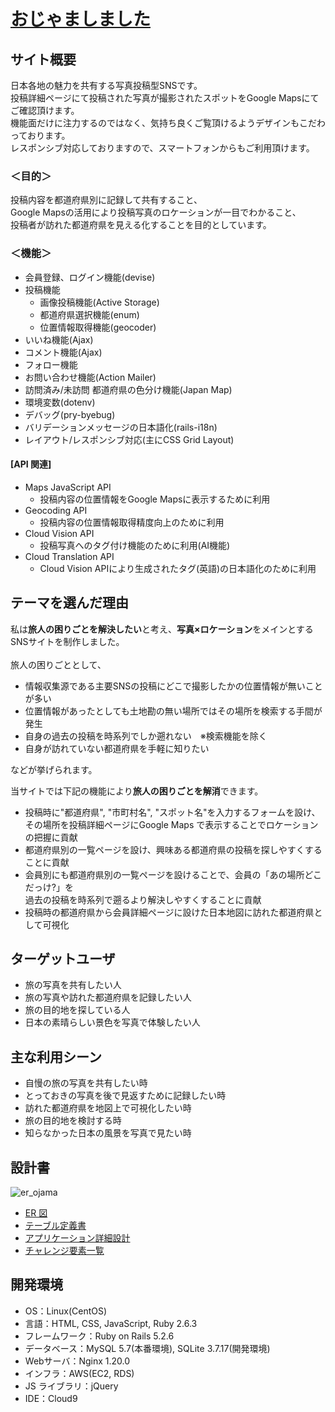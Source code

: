 # [おじゃましました](http://35.73.174.23/)

## サイト概要

日本各地の魅力を共有する写真投稿型SNSです。<br>
投稿詳細ページにて投稿された写真が撮影されたスポットをGoogle Mapsにてご確認頂けます。<br>
機能面だけに注力するのではなく、気持ち良くご覧頂けるようデザインもこだわっております。<br>
レスポンシブ対応しておりますので、スマートフォンからもご利用頂けます。

### ＜目的＞
投稿内容を都道府県別に記録して共有すること、<br>
Google Mapsの活用により投稿写真のロケーションが一目でわかること、<br>
投稿者が訪れた都道府県を見える化することを目的としています。

### ＜機能＞
- 会員登録、ログイン機能(devise)
- 投稿機能
  - 画像投稿機能(Active Storage)
  - 都道府県選択機能(enum)
  - 位置情報取得機能(geocoder)
- いいね機能(Ajax)
- コメント機能(Ajax)
- フォロー機能
- お問い合わせ機能(Action Mailer)
- 訪問済み/未訪問 都道府県の色分け機能(Japan Map)<br>
- 環境変数(dotenv)
- デバッグ(pry-byebug)
- バリデーションメッセージの日本語化(rails-i18n)
- レイアウト/レスポンシブ対応(主にCSS Grid Layout)

#### [API 関連]
- Maps JavaScript API
  - 投稿内容の位置情報をGoogle Mapsに表示するために利用
- Geocoding API
  - 投稿内容の位置情報取得精度向上のために利用
- Cloud Vision API
  - 投稿写真へのタグ付け機能のために利用(AI機能)
- Cloud Translation API
  - Cloud Vision APIにより生成されたタグ(英語)の日本語化のために利用

## テーマを選んだ理由

私は**旅人の困りごとを解決したい**と考え、**写真×ロケーション**をメインとするSNSサイトを制作しました。<br>
<br>
旅人の困りごととして、<br>

- 情報収集源である主要SNSの投稿にどこで撮影したかの位置情報が無いことが多い
- 位置情報があったとしても土地勘の無い場所ではその場所を検索する手間が発生
- 自身の過去の投稿を時系列でしか遡れない　※検索機能を除く
- 自身が訪れていない都道府県を手軽に知りたい<br>

などが挙げられます。<br>

当サイトでは下記の機能により**旅人の困りごとを解消**できます。<br>

- 投稿時に"都道府県", "市町村名", "スポット名"を入力するフォームを設け、<br>
  その場所を投稿詳細ページにGoogle Maps で表示することでロケーションの把握に貢献
- 都道府県別の一覧ページを設け、興味ある都道府県の投稿を探しやすくすることに貢献
- 会員別にも都道府県別の一覧ページを設けることで、会員の「あの場所どこだっけ?」を<br>
  過去の投稿を時系列で遡るより解決しやすくすることに貢献
- 投稿時の都道府県から会員詳細ページに設けた日本地図に訪れた都道府県として可視化

## ターゲットユーザ

- 旅の写真を共有したい人
- 旅の写真や訪れた都道府県を記録したい人
- 旅の目的地を探している人
- 日本の素晴らしい景色を写真で体験したい人

## 主な利用シーン

- 自慢の旅の写真を共有したい時
- とっておきの写真を後で見返すために記録したい時
- 訪れた都道府県を地図上で可視化したい時
- 旅の目的地を検討する時
- 知らなかった日本の風景を写真で見たい時

## 設計書

![er_ojama](https://user-images.githubusercontent.com/92353507/153739688-1afbf119-b7af-4b2a-af80-24bdfce62397.png)
- [ER 図](https://drive.google.com/file/d/1f8rDCpcNX5yB_fTpJLpLy-pi9UeVeVS9/view?usp=sharing)
- [テーブル定義書](https://docs.google.com/spreadsheets/d/1GHDrrrNDTbnDPb5r9J5Q64BH85m4yRP2p5KE62_ha3o/edit?usp=sharing)
- [アプリケーション詳細設計](https://docs.google.com/spreadsheets/d/1GKj1Exwbbu9O79ZJDDnX1TkQnsfOCkVR6Lvgje0Nx2Y/edit?usp=sharing)
- [チャレンジ要素一覧](https://docs.google.com/spreadsheets/d/1rL7TU7FfH4DY7jqnJUelITTu5emBVGkwSn4JwT_KDIg/edit?usp=sharing)

## 開発環境

- OS：Linux(CentOS)
- 言語：HTML, CSS, JavaScript, Ruby 2.6.3
- フレームワーク：Ruby on Rails 5.2.6
- データベース：MySQL 5.7(本番環境), SQLite 3.7.17(開発環境)
- Webサーバ：Nginx 1.20.0
- インフラ：AWS(EC2, RDS)
- JS ライブラリ：jQuery
- IDE：Cloud9
